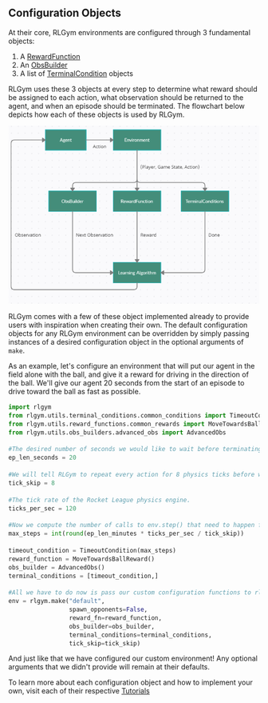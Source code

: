 ## Configuration Objects
At their core, RLGym environments are configured through 3 fundamental objects:
1. A [RewardFunction](https://github.com/lucas-emery/rocket-league-gym/blob/main/rlgym/utils/reward_functions/reward_function.py)
2. An [ObsBuilder](https://github.com/lucas-emery/rocket-league-gym/blob/main/rlgym/utils/obs_builders/obs_builder.py)
3. A list of [TerminalCondition](https://github.com/lucas-emery/rocket-league-gym/blob/main/rlgym/utils/terminal_conditions/terminal_condition.py) objects

RLGym uses these 3 objects at every step to determine what reward should be assigned to each action, what observation should be returned to the agent, and when an episode should be terminated.
The flowchart below depicts how each of these objects is used by RLGym.

![A flowchart of RLGym](../../assets/images/rlgym_environment_flowchart.png)

RLGym comes with a few of these object implemented already to provide users with inspiration when creating their own. The default configuration objects for any RLGym environment can
be overridden by simply passing instances of a desired configuration object in the optional arguments of `make`. 

As an example, let's configure an environment that will put our agent in the field alone with the ball, and give it a reward for driving in the direction of the ball.
We'll give our agent 20 seconds from the start of an episode to drive toward the ball as fast as possible.
```python
import rlgym
from rlgym.utils.terminal_conditions.common_conditions import TimeoutCondition
from rlgym.utils.reward_functions.common_rewards import MoveTowardsBallReward
from rlgym.utils.obs_builders.advanced_obs import AdvancedObs

#The desired number of seconds we would like to wait before terminating an episode.
ep_len_seconds = 20

#We will tell RLGym to repeat every action for 8 physics ticks before waiting for a new action from our agent.
tick_skip = 8

#The tick rate of the Rocket League physics engine.
ticks_per_sec = 120

#Now we compute the number of calls to env.step() that need to happen for our desired amount of time to pass.
max_steps = int(round(ep_len_minutes * ticks_per_sec / tick_skip))

timeout_condition = TimeoutCondition(max_steps)
reward_function = MoveTowardsBallReward()
obs_builder = AdvancedObs()
terminal_conditions = [timeout_condition,]

#All we have to do now is pass our custom configuration functions to rlgym!
env = rlgym.make("default",
                 spawn_opponents=False,
                 reward_fn=reward_function,
                 obs_builder=obs_builder,
                 terminal_conditions=terminal_conditions, 
                 tick_skip=tick_skip)
```
And just like that we have configured our custom environment! Any optional arguments that we didn't provide will remain at their defaults.

To learn more about each configuration object and how to implement your own, visit each of their respective [Tutorials](https://rlgym.github.io/docs-page.html#section-3)
